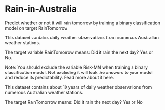 # Rain-in-Australia
Predict whether or not it will rain tomorrow by training a binary classification model on target RainTomorrow

This dataset contains daily weather observations from numerous Australian weather stations.

The target variable RainTomorrow means: Did it rain the next day? Yes or No.

Note: You should exclude the variable Risk-MM when training a binary classification model. Not excluding it will leak the answers to your 
model and reduce its predictability. Read more about it here.

This dataset contains about 10 years of daily weather observations from numerous Australian weather stations.

The target RainTomorrow means: Did it rain the next day? Yes or No
